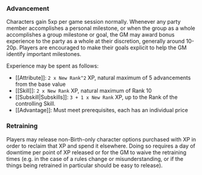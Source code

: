 ### Advancement

Characters gain 5xp per game session normally. Whenever any party member accomplishes a personal milestone, or when the group as a whole accomplishes a group milestone or goal, the GM may award bonus experience to the party as a whole at their discretion, generally around 10-20p. Players are encouraged to make their goals explicit to help the GM identify important milestones.

Experience may be spent as follows:
- [[Attribute]]: `2 x New Rank^2` XP, natural maximum of 5 advancements from the base value
- [[Skill]]: `2 x New Rank` XP, natural maximum of Rank 10
- [[Subskill|Subskills]]: `3 + 1 x New Rank` XP, up to the Rank of the controlling Skill.
- [[Advantage]]: Must meet prerequisites, each has an individual price
### Retraining

Players may release non-Birth-only character options purchased with XP in order to reclaim that XP and spend it elsewhere. Doing so requires a day of downtime per point of XP released or for the GM to waive the retraining times (e.g. in the case of a rules change or misunderstanding, or if the things being retrained in particular should be easy to release).